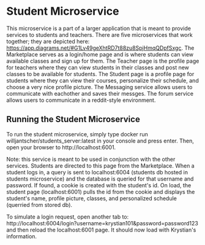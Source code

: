 # Student Microservice

This microservice is a part of a larger application that is meant to provide services to students and teachers. There are five microservices that work together; they are depicted here: https://app.diagrams.net/#G1Lv49geXhtRD7t88zu8SpjHmqQDpfSxgc. The Marketplace serves as a login/home page and is where students can view available classes and sign up for them. The Teacher page is the profile page for teachers where they can view students in their classes and post new classes to be available for students. The Student page is a profile page for students where they can view their courses, personalize their schedule, and choose a very nice profile picture. The Messaging service allows users to communicate with eachother and saves their messges. The forum service allows users to communicate in a reddit-style environment.

## Running the Student Microservice
To run the student microservice, simply type docker run willjantscher/students_server:latest in your console and press enter. Then, open your browser to http://localhost:6001. 

Note: this service is meant to be used in conjunction with the other services. Students are directed to this page from the Marketplace. When a student logs in, a query is sent to localhost:6004 (students db hosted in students microservice) and the database is queried for that username and password. If found, a cookie is created with the student's id. On load, the student page (localhost:6001) pulls the id from the cookie and displays the student's name, profile picture, classes, and personalized schedule (querried from stored db). 

To simulate a login request, open another tab to: http://localhost:6004/login?username=krystian101&password=password123 and then reload the localhost:6001 page. It should now load with Krystian's information.

